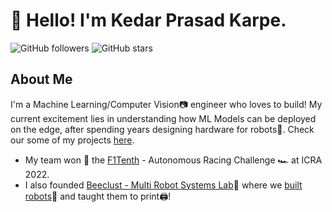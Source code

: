 # 👋 Hello! I'm Kedar Prasad Karpe.

![GitHub followers](https://img.shields.io/github/followers/yourusername?label=Follow&style=social) ![GitHub stars](https://img.shields.io/github/stars/yourusername?affiliations=OWNER%2CCOLLABORATOR&style=social)

## About Me

I'm a Machine Learning/Computer Vision📷 engineer who loves to build! My current excitement lies in understanding how ML Models can be deployed on the edge, after spending years designing hardware for robots🤖. Check our some of my projects [here](https://karpenet.github.io).

- My team won 🏁 the [F1Tenth](http://karpenet.github.io/f1tenth.html) - Autonomous Racing Challenge 🏎️ at ICRA 2022.
- I also founded [Beeclust - Multi Robot Systems Lab](http://beeclust-mrsl.github.io)🐝 where we [built robots](http://karpenet.github.io/sprinter.html)🤖 and taught them to print🖨️!
